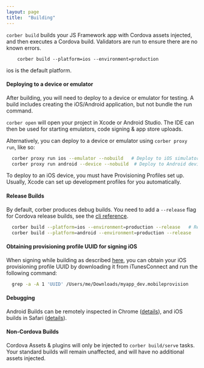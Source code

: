 ```yaml
---
layout: page
title:  "Building"
---
```


`corber build` builds your JS Framework app with Cordova assets injected, and then executes a Cordova build. Validators are run to ensure there are no known errors.

```
    corber build --platform=ios --environment=production
```

ios is the default platform.

#### Deploying to a device or emulator

After building, you will need to deploy to a device or emulator for testing. A build includes creating the iOS/Android application, but not bundle the run command.

`corber open` will open your project in Xcode or Android Studio. The IDE can then be used for starting emulators, code signing & app store uploads.

Alternatively, you can deploy to a device or emulator using `corber proxy run`, like so:

```bash
  corber proxy run ios --emulator --nobuild   # Deploy to iOS simulator
  corber proxy run android --device --nobuild  # Deploy to Android device
```

To deploy to an iOS device, you must have Provisioning Profiles set up. Usually, Xcode can set up development profiles for you automatically.

#### Release Builds

By default, corber produces debug builds. You need to add a `--release` flag for Cordova release builds, see the [cli reference](/pages/cli).


```bash
  corber build --platform=ios --environment=production --release   # Release build for iOS
  corber build --platform=android --environment=production --release   # Release build for Android
```

#### Obtaining provisioning profile UUID for signing iOS

When signing while building as described [here](https://cordova.apache.org/docs/en/latest/guide/platforms/ios/index.html#signing-an-app), you can obtain your iOS provisioning profile UUID by downloading it from iTunesConnect and run the following command:
```bash
  grep -a -A 1 'UUID' /Users/me/Downloads/myapp_dev.mobileprovision
```

#### Debugging

Android Builds can be remotely inspected in Chrome ([details](http://geeklearning.io/apache-cordova-and-remote-debugging-on-android/)), and iOS builds in Safari ([details](http://geeklearning.io/apache-cordova-and-remote-debugging-on-ios/)).

#### Non-Cordova Builds

Cordova Assets & plugins will only be injected to `corber build/serve` tasks. Your standard builds will remain unaffected, and will have no additional assets injected.
